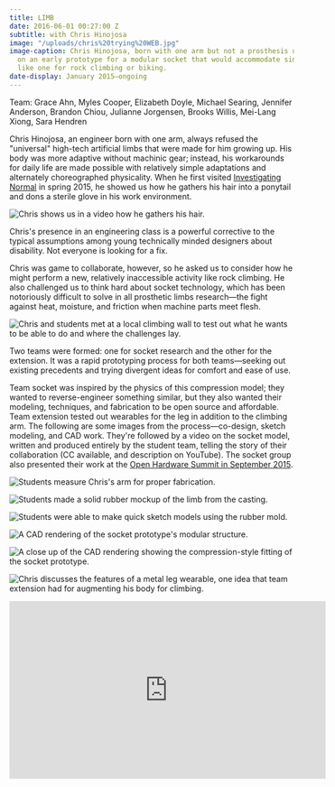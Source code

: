 ```yaml
---
title: LIMB
date: 2016-06-01 00:27:00 Z
subtitle: with Chris Hinojosa
image: "/uploads/chris%20trying%20WEB.jpg"
image-caption: Chris Hinojosa, born with one arm but not a prosthesis user, tries
  on an early prototype for a modular socket that would accommodate single use extensions,
  like one for rock climbing or biking.
date-display: January 2015—ongoing
---
```


Team: Grace Ahn, Myles Cooper, Elizabeth Doyle, Michael Searing, Jennifer Anderson, Brandon Chiou, Julianne Jorgensen, Brooks Willis, Mei-Lang Xiong, Sara Hendren

Chris Hinojosa, an engineer born with one arm, always refused the "universal" high-tech artificial limbs that were made for him growing up. His body was more adaptive without machinic gear; instead, his workarounds for daily life are made possible with relatively simple adaptations and alternately choreographed physicality. When he first visited [Investigating Normal](http://adaptationabilitygroup.siteleaf.net/courses/investigating-normal/) in spring 2015, he showed us how he gathers his hair into a ponytail and dons a sterile glove in his work environment.

![Chris shows us in a video how he gathers his hair.](/uploads/chris%20ponytail%20still%20jpg.jpg)

Chris's presence in an engineering class is a powerful corrective to the typical assumptions among young technically minded designers about disability. Not everyone is looking for a fix.

Chris was game to collaborate, however, so he asked us to consider how he might perform a new, relatively inaccessible activity like rock climbing. He also challenged us to think hard about socket technology, which has been notoriously difficult to solve in all prosthetic limbs research—the fight against heat, moisture, and friction when machine parts meet flesh.

![Chris and students met at a local climbing wall to test out what he wants to be able to do and where the challenges lay.](/uploads/chris%20climbing%20WEB.jpg)

Two teams were formed: one for socket research and the other for the extension. It was a rapid prototyping process for both teams—seeking out existing precedents and trying divergent ideas for comfort and ease of use.

Team socket was inspired by the physics of this compression model; they wanted to reverse-engineer something similar, but they also wanted their modeling, techniques, and fabrication to be open source and affordable. Team extension tested out wearables for the leg in addition to the climbing arm. The following are some images from the process—co-design, sketch modeling, and CAD work. They're followed by a video on the socket model, written and produced entirely by the student team, telling the story of their collaboration (CC available, and description on YouTube). The socket group also presented their work at the [Open Hardware Summit in September 2015](http://2015.oshwa.org/program/).

![Students measure Chris's arm for proper fabrication.](/uploads/socket_measuring_jpg.jpg)

![Students made a solid rubber mockup of the limb from the casting.](/uploads/Socket%20Team%20Documentation%20(3).jpg)

![Students were able to make quick sketch models using the rubber mold.](/uploads/socket_prototype_jpg.jpg)

![A CAD rendering of the socket prototype's modular structure.](/uploads/socket%20bigcup2.jpg)

![A close up of the CAD rendering showing the compression-style fitting of the socket prototype.](/uploads/socket%20bigcup1.jpg)

![Chris discusses the features of a metal leg wearable, one idea that team extension had for augmenting his body for climbing.](/uploads/chris%20leg%20WEB-0e1f22.jpg)


<iframe width="560" height="315" src="https://www.youtube.com/embed/hOEHUjIAuZM" frameborder="0" allowfullscreen></iframe>
